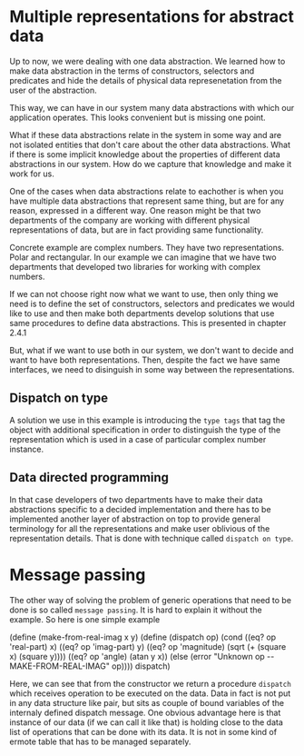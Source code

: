 # Multiple representations for abstract data

Up to now, we were dealing with one data abstraction. We learned how to
make data abstraction in the terms of constructors, selectors and
predicates and hide the details of physical data represenetation from
the user of the abstraction.

This way, we can have in our system many data abstractions with which
our application operates. This looks convenient but is missing one
point.

What if these data abstractions relate in the system in some way and are
not isolated entities that don't care about the other data abstractions.
What if there is some implicit knowledge about the properties of
different data abstractions in our system. How do we capture that
knowledge and make it work for us.

One of the cases when data abstractions relate to eachother is when you
have multiple data abstractions that represent same thing, but are for
any reason, expressed in a different way. One reason might be that two
departments of the company are working with different physical
representations of data, but are in fact providing same functionality.

Concrete example are complex numbers. They have two representations.
Polar and rectangular. In our example we can imagine that we have two
departments that developed two libraries for working with complex
numbers.

If we can not choose right now what we want to use, then only thing we
need is to define the set of constructors, selectors and predicates we
would like to use and then make both departments develop solutions that
use same procedures to define data abstractions. This is presented in
chapter 2.4.1

But, what if we want to use both in our system, we don't want to decide
and want to have both representations. Then, despite the fact we have
same interfaces, we need to disinguish in some way between the
representations.

## Dispatch on type
A solution we use in this example is introducing the `type tags` that
tag the object with additional specification in order to distinguish the
type of the representation which is used in a case of particular complex
number instance.

## Data directed programming
In that case developers of two departments have to make their data
abstractions specific to a decided implementation and there has to be
implemented another layer of abstraction on top to provide general
terminology for all the representations and make user oblivious of the
representation details. That is done with technique called `dispatch on
type`.

# Message passing

The other way of solving the problem of generic operations that need to
be done is so called `message passing`. It is hard to explain it without
the example. So here is one simple example

(define (make-from-real-imag x y)
  (define (dispatch op)
    (cond ((eq? op 'real-part) x)
          ((eq? op 'imag-part) y)
          ((eq? op 'magnitude)
           (sqrt (+ (square x) (square y))))
          ((eq? op 'angle) (atan y x))
          (else
           (error "Unknown op -- MAKE-FROM-REAL-IMAG" op))))
  dispatch)

Here, we can see that from the constructor we return a procedure
`dispatch` which receives operation to be executed on the data. Data in
fact is not put in any data structure like pair, but sits as couple of
bound variables of the internaly defined dispatch message. One obvious
advantage here is that instance of our data (if we can call it like that) is holding close to the data list of operations that can be done with its data. It is not in some kind of ermote table that has to be managed separately.
